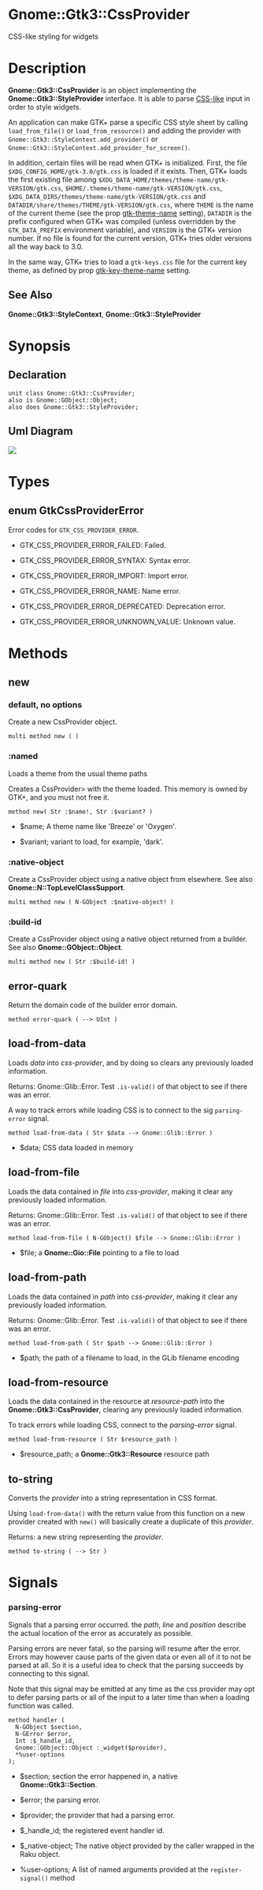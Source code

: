Gnome::Gtk3::CssProvider
========================

CSS-like styling for widgets

Description
===========

**Gnome::Gtk3::CssProvider** is an object implementing the **Gnome::Gtk3::StyleProvider** interface. It is able to parse [CSS-like](https://developer-old.gnome.org/gtk3/3.24/chap-css-overview.html#css-overview) input in order to style widgets.

An application can make GTK+ parse a specific CSS style sheet by calling `load_from_file()` or `load_from_resource()` and adding the provider with `Gnome::Gtk3::StyleContext.add_provider()` or `Gnome::Gtk3::StyleContext.add_provider_for_screen()`.

In addition, certain files will be read when GTK+ is initialized. First, the file `$XDG_CONFIG_HOME/gtk-3.0/gtk.css` is loaded if it exists. Then, GTK+ loads the first existing file among `$XDG_DATA_HOME/themes/theme-name/gtk-VERSION/gtk.css`, `$HOME/.themes/theme-name/gtk-VERSION/gtk.css`, `$XDG_DATA_DIRS/themes/theme-name/gtk-VERSION/gtk.css` and `DATADIR/share/themes/THEME/gtk-VERSION/gtk.css`, where `THEME` is the name of the current theme (see the prop [gtk-theme-name](https://developer-old.gnome.org/gtk3/stable/GtkSettings.html#GtkSettings--gtk-theme-name) setting), `DATADIR` is the prefix configured when GTK+ was compiled (unless overridden by the `GTK_DATA_PREFIX` environment variable), and `VERSION` is the GTK+ version number. If no file is found for the current version, GTK+ tries older versions all the way back to 3.0.

In the same way, GTK+ tries to load a `gtk-keys.css` file for the current key theme, as defined by prop [gtk-key-theme-name](https://developer-old.gnome.org/gtk3/stable/GtkSettings.html#GtkSettings--gtk-key-theme-name) setting.

See Also
--------

**Gnome::Gtk3::StyleContext**, **Gnome::Gtk3::StyleProvider**

Synopsis
========

Declaration
-----------

    unit class Gnome::Gtk3::CssProvider;
    also is Gnome::GObject::Object;
    also does Gnome::Gtk3::StyleProvider;

Uml Diagram
-----------

![](plantuml/CssProvider.svg)

Types
=====

enum GtkCssProviderError
------------------------

Error codes for `GTK_CSS_PROVIDER_ERROR`.

  * GTK_CSS_PROVIDER_ERROR_FAILED: Failed.

  * GTK_CSS_PROVIDER_ERROR_SYNTAX: Syntax error.

  * GTK_CSS_PROVIDER_ERROR_IMPORT: Import error.

  * GTK_CSS_PROVIDER_ERROR_NAME: Name error.

  * GTK_CSS_PROVIDER_ERROR_DEPRECATED: Deprecation error.

  * GTK_CSS_PROVIDER_ERROR_UNKNOWN_VALUE: Unknown value.

Methods
=======

new
---

### default, no options

Create a new CssProvider object.

    multi method new ( )

### :named

Loads a theme from the usual theme paths

Creates a CssProvider> with the theme loaded. This memory is owned by GTK+, and you must not free it.

    method new( Str :$name!, Str :$variant? )

  * $name; A theme name like 'Breeze' or 'Oxygen'.

  * $variant; variant to load, for example, 'dark'.

### :native-object

Create a CssProvider object using a native object from elsewhere. See also **Gnome::N::TopLevelClassSupport**.

    multi method new ( N-GObject :$native-object! )

### :build-id

Create a CssProvider object using a native object returned from a builder. See also **Gnome::GObject::Object**.

    multi method new ( Str :$build-id! )

error-quark
-----------

Return the domain code of the builder error domain.

    method error-quark ( --> UInt )

load-from-data
--------------

Loads *data* into *css-provider*, and by doing so clears any previously loaded information.

Returns: Gnome::Glib::Error. Test `.is-valid()` of that object to see if there was an error.

A way to track errors while loading CSS is to connect to the sig `parsing-error` signal.

    method load-from-data ( Str $data --> Gnome::Glib::Error )

  * $data; CSS data loaded in memory

load-from-file
--------------

Loads the data contained in *file* into *css-provider*, making it clear any previously loaded information.

Returns: Gnome::Glib::Error. Test `.is-valid()` of that object to see if there was an error.

    method load-from-file ( N-GObject() $file --> Gnome::Glib::Error )

  * $file; a **Gnome::Gio::File** pointing to a file to load

load-from-path
--------------

Loads the data contained in *path* into *css-provider*, making it clear any previously loaded information.

Returns: Gnome::Glib::Error. Test `.is-valid()` of that object to see if there was an error.

    method load-from-path ( Str $path --> Gnome::Glib::Error )

  * $path; the path of a filename to load, in the GLib filename encoding

load-from-resource
------------------

Loads the data contained in the resource at *resource-path* into the **Gnome::Gtk3::CssProvider**, clearing any previously loaded information.

To track errors while loading CSS, connect to the *parsing-error* signal.

    method load-from-resource ( Str $resource_path )

  * $resource_path; a **Gnome::Gtk3::Resource** resource path

to-string
---------

Converts the *provider* into a string representation in CSS format.

Using `load-from-data()` with the return value from this function on a new provider created with `new()` will basically create a duplicate of this *provider*.

Returns: a new string representing the *provider*.

    method to-string ( --> Str )

Signals
=======

### parsing-error

Signals that a parsing error occurred. the *path*, *line* and *position* describe the actual location of the error as accurately as possible.

Parsing errors are never fatal, so the parsing will resume after the error. Errors may however cause parts of the given data or even all of it to not be parsed at all. So it is a useful idea to check that the parsing succeeds by connecting to this signal.

Note that this signal may be emitted at any time as the css provider may opt to defer parsing parts or all of the input to a later time than when a loading function was called.

    method handler (
      N-GObject $section,
      N-GError $error,
      Int :$_handle_id,
      Gnome::GObject::Object :_widget($provider),
      *%user-options
    );

  * $section; section the error happened in, a native **Gnome::Gtk3::Section**.

  * $error; the parsing error.

  * $provider; the provider that had a parsing error.

  * $_handle_id; the registered event handler id.

  * $_native-object; The native object provided by the caller wrapped in the Raku object.

  * %user-options; A list of named arguments provided at the `register-signal()` method

